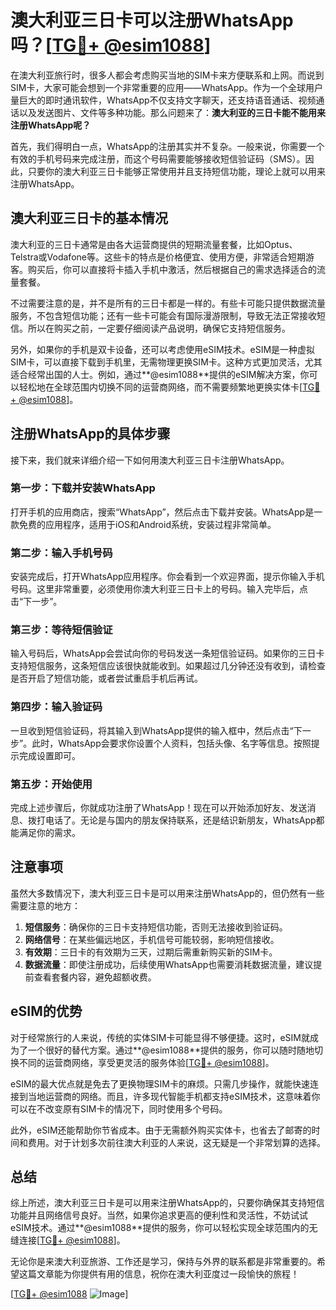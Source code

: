 # 澳大利亚三日卡可以注册WhatsApp吗？[[TG💪+ @esim1088](https://t.me/s/esim1088)]

在澳大利亚旅行时，很多人都会考虑购买当地的SIM卡来方便联系和上网。而说到SIM卡，大家可能会想到一个非常重要的应用——WhatsApp。作为一个全球用户量巨大的即时通讯软件，WhatsApp不仅支持文字聊天，还支持语音通话、视频通话以及发送图片、文件等多种功能。那么问题来了：**澳大利亚的三日卡能不能用来注册WhatsApp呢？**

首先，我们得明白一点，WhatsApp的注册其实并不复杂。一般来说，你需要一个有效的手机号码来完成注册，而这个号码需要能够接收短信验证码（SMS）。因此，只要你的澳大利亚三日卡能够正常使用并且支持短信功能，理论上就可以用来注册WhatsApp。

## 澳大利亚三日卡的基本情况

澳大利亚的三日卡通常是由各大运营商提供的短期流量套餐，比如Optus、Telstra或Vodafone等。这些卡的特点是价格便宜、使用方便，非常适合短期游客。购买后，你可以直接将卡插入手机中激活，然后根据自己的需求选择适合的流量套餐。

不过需要注意的是，并不是所有的三日卡都是一样的。有些卡可能只提供数据流量服务，不包含短信功能；还有一些卡可能会有国际漫游限制，导致无法正常接收短信。所以在购买之前，一定要仔细阅读产品说明，确保它支持短信服务。

另外，如果你的手机是双卡设备，还可以考虑使用eSIM技术。eSIM是一种虚拟SIM卡，可以直接下载到手机里，无需物理更换SIM卡。这种方式更加灵活，尤其适合经常出国的人士。例如，通过**@esim1088**提供的eSIM解决方案，你可以轻松地在全球范围内切换不同的运营商网络，而不需要频繁地更换实体卡[[TG💪+ @esim1088](https://t.me/s/esim1088)]。

## 注册WhatsApp的具体步骤

接下来，我们就来详细介绍一下如何用澳大利亚三日卡注册WhatsApp。

### 第一步：下载并安装WhatsApp

打开手机的应用商店，搜索“WhatsApp”，然后点击下载并安装。WhatsApp是一款免费的应用程序，适用于iOS和Android系统，安装过程非常简单。

### 第二步：输入手机号码

安装完成后，打开WhatsApp应用程序。你会看到一个欢迎界面，提示你输入手机号码。这里非常重要，必须使用你澳大利亚三日卡上的号码。输入完毕后，点击“下一步”。

### 第三步：等待短信验证

输入号码后，WhatsApp会尝试向你的号码发送一条短信验证码。如果你的三日卡支持短信服务，这条短信应该很快就能收到。如果超过几分钟还没有收到，请检查是否开启了短信功能，或者尝试重启手机后再试。

### 第四步：输入验证码

一旦收到短信验证码，将其输入到WhatsApp提供的输入框中，然后点击“下一步”。此时，WhatsApp会要求你设置个人资料，包括头像、名字等信息。按照提示完成设置即可。

### 第五步：开始使用

完成上述步骤后，你就成功注册了WhatsApp！现在可以开始添加好友、发送消息、拨打电话了。无论是与国内的朋友保持联系，还是结识新朋友，WhatsApp都能满足你的需求。

## 注意事项

虽然大多数情况下，澳大利亚三日卡是可以用来注册WhatsApp的，但仍然有一些需要注意的地方：

1. **短信服务**：确保你的三日卡支持短信功能，否则无法接收到验证码。
2. **网络信号**：在某些偏远地区，手机信号可能较弱，影响短信接收。
3. **有效期**：三日卡的有效期为三天，过期后需重新购买新的SIM卡。
4. **数据流量**：即使注册成功，后续使用WhatsApp也需要消耗数据流量，建议提前查看套餐内容，避免超额收费。

## eSIM的优势

对于经常旅行的人来说，传统的实体SIM卡可能显得不够便捷。这时，eSIM就成为了一个很好的替代方案。通过**@esim1088**提供的服务，你可以随时随地切换不同的运营商网络，享受更灵活的服务体验[[TG💪+ @esim1088](https://t.me/s/esim1088)]。

eSIM的最大优点就是免去了更换物理SIM卡的麻烦。只需几步操作，就能快速连接到当地运营商的网络。而且，许多现代智能手机都支持eSIM技术，这意味着你可以在不改变原有SIM卡的情况下，同时使用多个号码。

此外，eSIM还能帮助你节省成本。由于无需额外购买实体卡，也省去了邮寄的时间和费用。对于计划多次前往澳大利亚的人来说，这无疑是一个非常划算的选择。

## 总结

综上所述，澳大利亚三日卡是可以用来注册WhatsApp的，只要你确保其支持短信功能并且网络信号良好。当然，如果你追求更高的便利性和灵活性，不妨试试eSIM技术。通过**@esim1088**提供的服务，你可以轻松实现全球范围内的无缝连接[[TG💪+ @esim1088](https://t.me/s/esim1088)]。

无论你是来澳大利亚旅游、工作还是学习，保持与外界的联系都是非常重要的。希望这篇文章能为你提供有用的信息，祝你在澳大利亚度过一段愉快的旅程！

[[TG💪+ @esim1088](https://t.me/s/esim1088) ![Image](https://i.postimg.cc/4NQfJmqS/Snipaste-2025-05-13-00-14-12.png)]